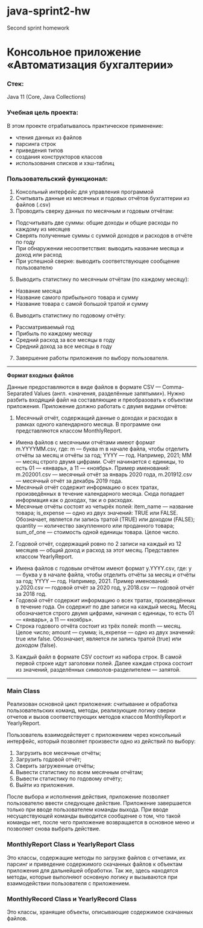 # java-sprint2-hw
Second sprint homework

# Консольное приложение «Автоматизация бухгалтерии»

### Стек:

Java 11 (Core, Java Collections)

### Учебная цель проекта:

В этом проекте отрабатывалось практическое применение:

* чтения данных из файлов
* парсинга строк
* приведения типов
* создания конструкторов классов
* использования списков и хэш-таблиц

### Пользовательский функционал:

1. Консольный интерфейс для управления программой
2. Считывать данные из месячных и годовых отчётов бухгалтерии из файлов (.csv)
3. Проводить сверку данных по месячным и годовым отчётам:
 * Подсчитывать две суммы: общие доходы и общие расходы по каждому из месяцев
 * Сверять полученные суммы с суммой доходов и расходов в отчёте по году
 * При обнаружении несоответствия: выводить название месяца и доход или расход
 * При успешной сверке: выводить соответствующее сообщение пользователю
5. Выводить статистику по месячным отчётам (по каждому месяцу):
 * Название месяца
 * Название самого прибыльного товара и сумму
 * Название товара с самой большой тратой и сумму
6. Выводить статистику по годовому отчёту:
 * Рассматриваемый год
 * Прибыль по каждому месяцу
 * Средний расход за все месяцы в году
 * Средний доход за все месяцы в году
7. Завершение работы приложения по выбору пользователя.

****

**Формат входных файлов**

Данные предоставляются в виде файлов в формате CSV — Comma-Separated Values (англ. «значения, разделённые запятыми»). Нужно разбить входящий файл на составляющие и преобразовать к объектам приложения. Приложение должно работать с двумя видами отчётов:

1. Месячный отчёт, содержащий данные о доходах и расходах в рамках одного календарного месяца. В программе они представляются классом MonthlyReport. 
* Имена файлов с месячными отчётами имеют формат m.YYYYMM.csv, где:
m — буква m в начале файла, чтобы отделить отчёты за месяц и отчёты за год;
YYYY — год. Например, 2021;
MM — месяц строго двумя цифрами. Счёт начинается с единицы, то есть 01 — «январь», а 11 — «ноябрь».
Пример именований: m.202001.csv — месячный отчёт за январь 2020 года, m.201912.csv — месячный отчёт за декабрь 2019 года.
* Месячный отчёт содержит информацию о всех тратах, произведённых в течение календарного месяца. Сюда попадает информация как о доходах, так и о расходах.
* Месячные отчёты состоят из четырёх полей:
item_name — название товара;
is_expense — одно из двух значений: TRUE или FALSE. Обозначает, является ли запись тратой (TRUE) или доходом (FALSE);
quantity — количество закупленного или проданного товара;
sum_of_one — стоимость одной единицы товара. Целое число.
2. Годовой отчёт, содержащий ровно по 2 записи на каждый из 12 месяцев — общий доход и расход за этот месяц. Представлен классом YearlyReport. 
* Имена файлов с годовым отчётом имеют формат y.YYYY.csv, где:
y — буква y в начале файла, чтобы отделить отчёты за месяц и отчёты за год;
YYYY — год. Например, 2021.
Пример именований: y.2020.csv — годовой отчёт за 2020 год, y.2018.csv — годовой отчёт за 2018 год.
* Годовой отчёт содержит информацию о всех тратах, произведённых в течение года. Он содержит по две записи на каждый месяц. Месяц обозначается строго двумя цифрами, начиная с единицы, то есть 01 — «январь», а 11 — «ноябрь».
* Строка годового отчёта состоит из трёх полей:
month — месяц. Целое число;
amount — сумма;
is_expense — одно из двух значений: true или false. Обозначает, является ли запись тратой (true) или доходом (false).
3. Каждый файл в формате CSV состоит из набора строк. В самой первой строке идут заголовки полей. Далее каждая строка состоит из значений, разделённых символов-разделителем — запятой. 

****

### Main Class

Реализован основной цикл приложения: считывание и обработка пользовательских команд, методы, реализующие логику сверки отчетов и вызов соответствующих методов классов  MonthlyReport и YearlyReport.

Пользователь взаимодействует с приложением через консольный интерфейс, который позволяет произвести одно из действий по выбору:  
1. Загрузить все месячные отчёты;  
2. Загрузить годовой отчёт;  
3. Сверить загруженные отчёты;  
4. Вывести статистику по всем месячным отчётам;
5. Вывести статистику по годовому отчёту;
6. Выйти из приложения.

После выбора и исполнения действия, приложение позволяет пользователю ввести следующее действие. Приложение завершается только при вводе пользователем команды выхода. При вводе несуществующей команды выводится сообщение о том, что такой команды нет, после чего приложение возвращается в основное меню и позволяет снова выбрать действие.

### MonthlyReport Class и YearlyReport Class
Это классы, содержащие методы по загрузке файлов с отчетами, их парсинг и приведение содержимого скачанных файлов к объектам приложения для дальнейшей обработки. Так же, здесь находятся методы, которые выполняют основную логику и вызываются при взаимодействии пользователя с приложением. 

### MonthlyRecord Class и YearlyRecord Class

Это классы, хранящие объекты, описывающие содержимое скачанных файлов.
